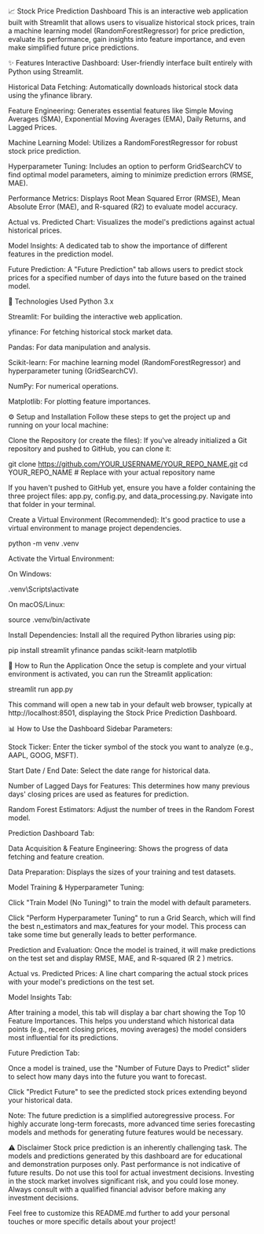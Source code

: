 📈 Stock Price Prediction Dashboard
This is an interactive web application built with Streamlit that allows users to visualize historical stock prices, train a machine learning model (RandomForestRegressor) for price prediction, evaluate its performance, gain insights into feature importance, and even make simplified future price predictions.

✨ Features
Interactive Dashboard: User-friendly interface built entirely with Python using Streamlit.

Historical Data Fetching: Automatically downloads historical stock data using the yfinance library.

Feature Engineering: Generates essential features like Simple Moving Averages (SMA), Exponential Moving Averages (EMA), Daily Returns, and Lagged Prices.

Machine Learning Model: Utilizes a RandomForestRegressor for robust stock price prediction.

Hyperparameter Tuning: Includes an option to perform GridSearchCV to find optimal model parameters, aiming to minimize prediction errors (RMSE, MAE).

Performance Metrics: Displays Root Mean Squared Error (RMSE), Mean Absolute Error (MAE), and R-squared (R2) to evaluate model accuracy.

Actual vs. Predicted Chart: Visualizes the model's predictions against actual historical prices.

Model Insights: A dedicated tab to show the importance of different features in the prediction model.

Future Prediction: A "Future Prediction" tab allows users to predict stock prices for a specified number of days into the future based on the trained model.

🚀 Technologies Used
Python 3.x

Streamlit: For building the interactive web application.

yfinance: For fetching historical stock market data.

Pandas: For data manipulation and analysis.

Scikit-learn: For machine learning model (RandomForestRegressor) and hyperparameter tuning (GridSearchCV).

NumPy: For numerical operations.

Matplotlib: For plotting feature importances.

⚙️ Setup and Installation
Follow these steps to get the project up and running on your local machine:

Clone the Repository (or create the files):
If you've already initialized a Git repository and pushed to GitHub, you can clone it:

git clone https://github.com/YOUR_USERNAME/YOUR_REPO_NAME.git
cd YOUR_REPO_NAME # Replace with your actual repository name

If you haven't pushed to GitHub yet, ensure you have a folder containing the three project files: app.py, config.py, and data_processing.py. Navigate into that folder in your terminal.

Create a Virtual Environment (Recommended):
It's good practice to use a virtual environment to manage project dependencies.

python -m venv .venv

Activate the Virtual Environment:

On Windows:

.venv\Scripts\activate

On macOS/Linux:

source .venv/bin/activate

Install Dependencies:
Install all the required Python libraries using pip:

pip install streamlit yfinance pandas scikit-learn matplotlib

🏃 How to Run the Application
Once the setup is complete and your virtual environment is activated, you can run the Streamlit application:

streamlit run app.py

This command will open a new tab in your default web browser, typically at http://localhost:8501, displaying the Stock Price Prediction Dashboard.

📊 How to Use the Dashboard
Sidebar Parameters:

Stock Ticker: Enter the ticker symbol of the stock you want to analyze (e.g., AAPL, GOOG, MSFT).

Start Date / End Date: Select the date range for historical data.

Number of Lagged Days for Features: This determines how many previous days' closing prices are used as features for prediction.

Random Forest Estimators: Adjust the number of trees in the Random Forest model.

Prediction Dashboard Tab:

Data Acquisition & Feature Engineering: Shows the progress of data fetching and feature creation.

Data Preparation: Displays the sizes of your training and test datasets.

Model Training & Hyperparameter Tuning:

Click "Train Model (No Tuning)" to train the model with default parameters.

Click "Perform Hyperparameter Tuning" to run a Grid Search, which will find the best n_estimators and max_features for your model. This process can take some time but generally leads to better performance.

Prediction and Evaluation: Once the model is trained, it will make predictions on the test set and display RMSE, MAE, and R-squared (R 
2
 ) metrics.

Actual vs. Predicted Prices: A line chart comparing the actual stock prices with your model's predictions on the test set.

Model Insights Tab:

After training a model, this tab will display a bar chart showing the Top 10 Feature Importances. This helps you understand which historical data points (e.g., recent closing prices, moving averages) the model considers most influential for its predictions.

Future Prediction Tab:

Once a model is trained, use the "Number of Future Days to Predict" slider to select how many days into the future you want to forecast.

Click "Predict Future" to see the predicted stock prices extending beyond your historical data.

Note: The future prediction is a simplified autoregressive process. For highly accurate long-term forecasts, more advanced time series forecasting models and methods for generating future features would be necessary.

⚠️ Disclaimer
Stock price prediction is an inherently challenging task. The models and predictions generated by this dashboard are for educational and demonstration purposes only. Past performance is not indicative of future results. Do not use this tool for actual investment decisions. Investing in the stock market involves significant risk, and you could lose money. Always consult with a qualified financial advisor before making any investment decisions.

Feel free to customize this README.md further to add your personal touches or more specific details about your project!